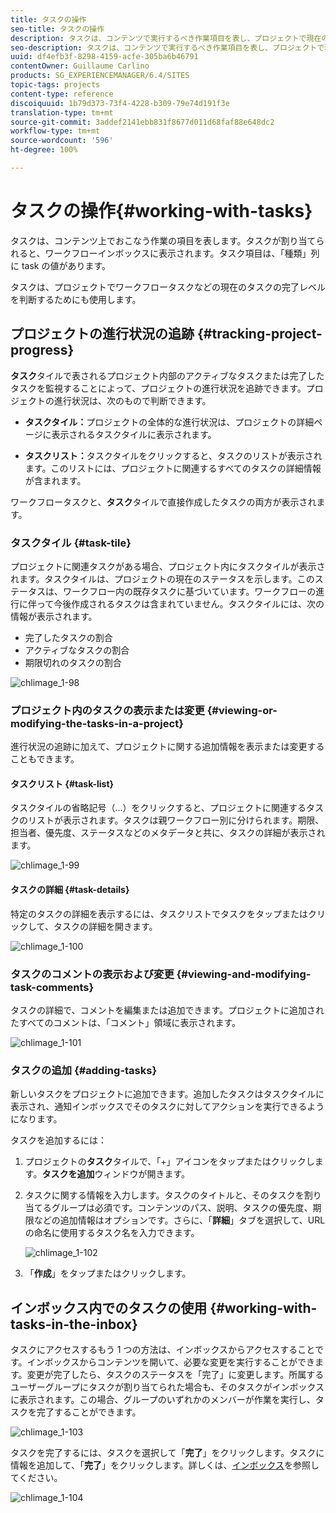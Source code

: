 ```yaml
---
title: タスクの操作
seo-title: タスクの操作
description: タスクは、コンテンツで実行するべき作業項目を表し、プロジェクトで現在のタスクの完了レベルを判断するために使用されます。
seo-description: タスクは、コンテンツで実行するべき作業項目を表し、プロジェクトで現在のタスクの完了レベルを判断するために使用されます。
uuid: df4efb3f-8298-4159-acfe-305ba6b46791
contentOwner: Guillaume Carlino
products: SG_EXPERIENCEMANAGER/6.4/SITES
topic-tags: projects
content-type: reference
discoiquuid: 1b79d373-73f4-4228-b309-79e74d191f3e
translation-type: tm+mt
source-git-commit: 3addef2141ebb831f8677d011d68faf88e648dc2
workflow-type: tm+mt
source-wordcount: '596'
ht-degree: 100%

---
```



# タスクの操作{#working-with-tasks}

タスクは、コンテンツ上でおこなう作業の項目を表します。タスクが割り当てられると、ワークフローインボックスに表示されます。タスク項目は、「種類」列に task の値があります。

タスクは、プロジェクトでワークフロータスクなどの現在のタスクの完了レベルを判断するためにも使用します。

## プロジェクトの進行状況の追跡  {#tracking-project-progress}

**タスク**&#x200B;タイルで表されるプロジェクト内部のアクティブなタスクまたは完了したタスクを監視することによって、プロジェクトの進行状況を追跡できます。プロジェクトの進行状況は、次のもので判断できます。

* **タスクタイル：**&#x200B;プロジェクトの全体的な進行状況は、プロジェクトの詳細ページに表示されるタスクタイルに表示されます。

* **タスクリスト：**&#x200B;タスクタイルをクリックすると、タスクのリストが表示されます。このリストには、プロジェクトに関連するすべてのタスクの詳細情報が含まれます。

ワークフロータスクと、**タスク**&#x200B;タイルで直接作成したタスクの両方が表示されます。

### タスクタイル  {#task-tile}

プロジェクトに関連タスクがある場合、プロジェクト内にタスクタイルが表示されます。タスクタイルは、プロジェクトの現在のステータスを示します。このステータスは、ワークフロー内の既存タスクに基づいています。ワークフローの進行に伴って今後作成されるタスクは含まれていません。タスクタイルには、次の情報が表示されます。

* 完了したタスクの割合
* アクティブなタスクの割合
* 期限切れのタスクの割合

![chlimage_1-98](assets/chlimage_1-98.png)

### プロジェクト内のタスクの表示または変更 {#viewing-or-modifying-the-tasks-in-a-project}

進行状況の追跡に加えて、プロジェクトに関する追加情報を表示または変更することもできます。

#### タスクリスト  {#task-list}

タスクタイルの省略記号（...）をクリックすると、プロジェクトに関連するタスクのリストが表示されます。タスクは親ワークフロー別に分けられます。期限、担当者、優先度、ステータスなどのメタデータと共に、タスクの詳細が表示されます。

![chlimage_1-99](assets/chlimage_1-99.png)

#### タスクの詳細 {#task-details}

特定のタスクの詳細を表示するには、タスクリストでタスクをタップまたはクリックして、タスクの詳細を開きます。

![chlimage_1-100](assets/chlimage_1-100.png)

### タスクのコメントの表示および変更 {#viewing-and-modifying-task-comments}

タスクの詳細で、コメントを編集または追加できます。プロジェクトに追加されたすべてのコメントは、「コメント」領域に表示されます。

![chlimage_1-101](assets/chlimage_1-101.png)

### タスクの追加 {#adding-tasks}

新しいタスクをプロジェクトに追加できます。追加したタスクはタスクタイルに表示され、通知インボックスでそのタスクに対してアクションを実行できるようになります。

タスクを追加するには：

1. プロジェクトの&#x200B;**タスク**&#x200B;タイルで、「+」アイコンをタップまたはクリックします。**タスクを追加**&#x200B;ウィンドウが開きます。
1. タスクに関する情報を入力します。タスクのタイトルと、そのタスクを割り当てるグループは必須です。コンテンツのパス、説明、タスクの優先度、期限などの追加情報はオプションです。さらに、「**詳細**」タブを選択して、URL の命名に使用するタスク名を入力できます。

   ![chlimage_1-102](assets/chlimage_1-102.png)

1. 「**作成**」をタップまたはクリックします。

## インボックス内でのタスクの使用 {#working-with-tasks-in-the-inbox}

タスクにアクセスするもう 1 つの方法は、インボックスからアクセスすることです。インボックスからコンテンツを開いて、必要な変更を実行することができます。変更が完了したら、タスクのステータスを「完了」に変更します。所属するユーザーグループにタスクが割り当てられた場合も、そのタスクがインボックスに表示されます。この場合、グループのいずれかのメンバーが作業を実行し、タスクを完了することができます。

![chlimage_1-103](assets/chlimage_1-103.png)

タスクを完了するには、タスクを選択して「**完了**」をクリックします。タスクに情報を追加して、「**完了**」をクリックします。詳しくは、[インボックス](/help/sites-authoring/inbox.md)を参照してください。

![chlimage_1-104](assets/chlimage_1-104.png)
